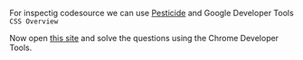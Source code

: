 For inspectig codesource we can use [Pesticide](https://chrome.google.com/webstore/detail/pesticide-for-chrome/bakpbgckdnepkmkeaiomhmfcnejndkbi) and Google Developer Tools `CSS Overview`

Now open [this site](https://yuangela.com/css-inspection/) and solve the questions using the Chrome Developer Tools.